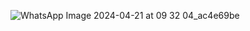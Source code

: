 ![WhatsApp Image 2024-04-21 at 09 32 04_ac4e69be](https://github.com/Adityaraj05/LeetCode/assets/118068294/9eaca43b-e987-4616-bacc-b730bd275405)
